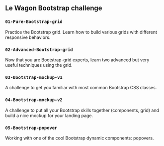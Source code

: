 ## Le Wagon Bootstrap challenge

### `01-Pure-Bootstrap-grid`
Practice the Bootstrap grid. Learn how to build various grids with different responsive behaviors.

### `02-Advanced-Bootstrap-grid`
Now that you are Bootstrap-grid experts, learn two advanced but very useful techniques using the grid.

### `03-Bootstrap-mockup-v1`
A challenge to get you familiar with most common Bootstrap CSS classes.

### `04-Bootstrap-mockup-v2`
A challenge to put all your Bootstrap skills together (components, grid) and build a nice mockup for your landing page.

### `05-Bootstrap-popover`
Working with one of the cool Bootstrap dynamic components: popovers.
